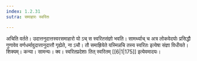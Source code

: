 ```yaml
---
index: 1.2.31
sutra: समाहारः स्वरितः

---
```

अचिति वर्तते। उदात्तनुदात्तस्वरसमाहारो यो ऽच् स स्वरितसंज्ञो भवति। सामर्थ्याच् च अत्र लोकवेदयोः प्रसिद्धौ गुणावेव वर्णधर्मावुदात्तानुदात्तौ गृह्येते, ना ऽचौ। तौ समाह्रियेते यस्मिन्नचि तस्य स्वरितः इत्येषा संज्ञा विधीयते। शिक्यम्। कन्या। सामन्यः। क्व। स्वरितप्रदेशाः तित् स्वरितम् [[6|1|175]] इत्येवमादयः।